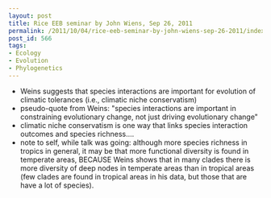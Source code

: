 ```yaml
---
layout: post
title: Rice EEB seminar by John Wiens, Sep 26, 2011
permalink: /2011/10/04/rice-eeb-seminar-by-john-wiens-sep-26-2011/index.html
post_id: 566
tags: 
- Ecology
- Evolution
- Phylogenetics
---
```


<ul>
	<li>Weins suggests that species interactions are important for evolution of climatic tolerances (i.e., climatic niche conservatism)</li>
	<li>pseudo-quote from Weins: "species interactions are important in constraining evolutionary change, not just driving evolutionary change"</li>
	<li>climatic niche conservatism is one way that links species interaction outcomes and species richness....</li>
	<li>note to self, while talk was going: although more species richness in tropics in general, it may be that more functional diversity is found in temperate areas, BECAUSE Weins shows that in many clades there is more diversity of deep nodes in temperate areas than in tropical areas (few clades are found in tropical areas in his data, but those that are have a lot of species).</li>
</ul>